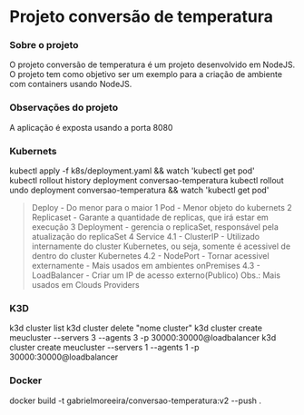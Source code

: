# Projeto conversão de temperatura

### Sobre o projeto
O projeto conversão de temperatura é um projeto desenvolvido em NodeJS. O projeto tem como objetivo ser um exemplo para a criação de ambiente com containers usando NodeJS.

### Observações do projeto
A aplicação é exposta usando a porta 8080


### Kubernets
kubectl apply -f k8s/deployment.yaml && watch 'kubectl get pod'  
kubectl rollout history deployment conversao-temperatura
kubectl rollout undo deployment conversao-temperatura && watch 'kubectl get pod'

> Deploy - Do menor para o maior
1 Pod - Menor objeto do kubernets
2 Replicaset - Garante a quantidade de replicas, que irá estar em execução
3 Deployment - gerencia o replicaSet, responsável pela atualização do replicaSet
4 Service
  4.1 - ClusterIP - Utilizado internamente do cluster Kubernetes, ou seja, somente é acessivel de dentro do cluster Kubernetes
  4.2 - NodePort - Tornar acessivel externamente - Mais usados em ambientes onPremises
  4.3 - LoadBalancer - Criar um IP de acesso externo(Publico) Obs.: Mais usados em Clouds Providers


### K3D
k3d cluster list
k3d cluster delete "nome cluster"
k3d cluster create meucluster --servers 3 --agents 3 -p 30000:30000@loadbalancer
k3d cluster create meucluster --servers 1 --agents 1 -p 30000:30000@loadbalancer

### Docker
docker build -t gabrielmoreeira/conversao-temperatura:v2 --push .